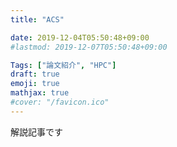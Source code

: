 ```yaml
---
title: "ACS"

date: 2019-12-04T05:50:48+09:00
#lastmod: 2019-12-07T05:50:48+09:00

Tags: ["論文紹介", "HPC"]
draft: true
emoji: true
mathjax: true
#cover: "/favicon.ico"
---
```


解説記事です
